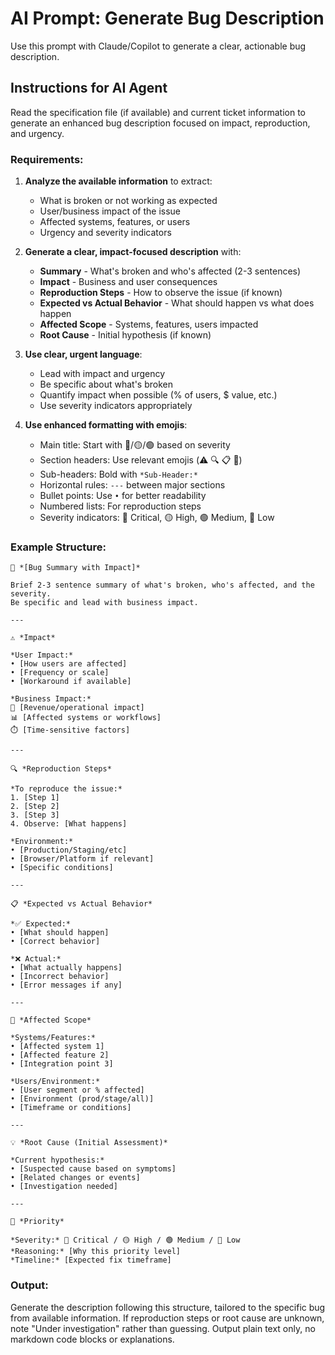 # AI Prompt: Generate Bug Description

Use this prompt with Claude/Copilot to generate a clear, actionable bug description.

## Instructions for AI Agent

Read the specification file (if available) and current ticket information to generate an enhanced bug description focused on impact, reproduction, and urgency.

### Requirements:

1. **Analyze the available information** to extract:
   - What is broken or not working as expected
   - User/business impact of the issue
   - Affected systems, features, or users
   - Urgency and severity indicators

2. **Generate a clear, impact-focused description** with:
   - **Summary** - What's broken and who's affected (2-3 sentences)
   - **Impact** - Business and user consequences
   - **Reproduction Steps** - How to observe the issue (if known)
   - **Expected vs Actual Behavior** - What should happen vs what does happen
   - **Affected Scope** - Systems, features, users impacted
   - **Root Cause** - Initial hypothesis (if known)

3. **Use clear, urgent language**:
   - Lead with impact and urgency
   - Be specific about what's broken
   - Quantify impact when possible (% of users, $ value, etc.)
   - Use severity indicators appropriately

4. **Use enhanced formatting with emojis**:
   - Main title: Start with 🔴/🟡/🟢 based on severity
   - Section headers: Use relevant emojis (⚠️ 🔍 📋 🎯)
   - Sub-headers: Bold with `*Sub-Header:*`
   - Horizontal rules: `---` between major sections
   - Bullet points: Use `•` for better readability
   - Numbered lists: For reproduction steps
   - Severity indicators: 🔴 Critical, 🟡 High, 🟢 Medium, 🔵 Low

### Example Structure:

```
🔴 *[Bug Summary with Impact]*

Brief 2-3 sentence summary of what's broken, who's affected, and the severity. 
Be specific and lead with business impact.

---

⚠️ *Impact*

*User Impact:*
• [How users are affected]
• [Frequency or scale]
• [Workaround if available]

*Business Impact:*
💼 [Revenue/operational impact]
📊 [Affected systems or workflows]
⏱️ [Time-sensitive factors]

---

🔍 *Reproduction Steps*

*To reproduce the issue:*
1. [Step 1]
2. [Step 2]
3. [Step 3]
4. Observe: [What happens]

*Environment:*
• [Production/Staging/etc]
• [Browser/Platform if relevant]
• [Specific conditions]

---

📋 *Expected vs Actual Behavior*

*✅ Expected:*
• [What should happen]
• [Correct behavior]

*❌ Actual:*
• [What actually happens]
• [Incorrect behavior]
• [Error messages if any]

---

🎯 *Affected Scope*

*Systems/Features:*
• [Affected system 1]
• [Affected feature 2]
• [Integration point 3]

*Users/Environment:*
• [User segment or % affected]
• [Environment (prod/stage/all)]
• [Timeframe or conditions]

---

💡 *Root Cause (Initial Assessment)*

*Current hypothesis:*
• [Suspected cause based on symptoms]
• [Related changes or events]
• [Investigation needed]

---

🎯 *Priority*

*Severity:* 🔴 Critical / 🟡 High / 🟢 Medium / 🔵 Low
*Reasoning:* [Why this priority level]
*Timeline:* [Expected fix timeframe]
```

### Output:

Generate the description following this structure, tailored to the specific bug from available information.
If reproduction steps or root cause are unknown, note "Under investigation" rather than guessing.
Output plain text only, no markdown code blocks or explanations.
